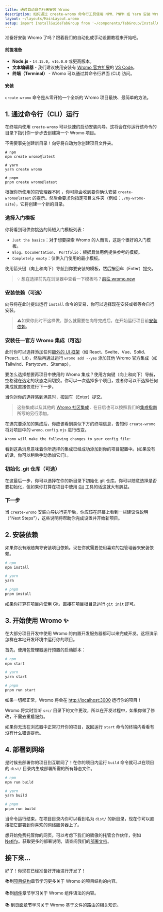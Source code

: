 ```yaml
---
title: 通过自动命令行来安装 Wromo
description: 如何通过 create-wromo 命令行工具使用 NPM、PNPM 或 Yarn 安装 Wromo。
layout: ~/layouts/MainLayout.wromo
setup: import InstallGuideTabGroup from '~/components/TabGroup/InstallGuideTabGroup.wromo';
---
```

准备好安装 Wromo 了吗？跟着我们的自动化或手动设置教程来开始吧。

#### 前提准备

- **Node.js** - `14.15.0`，`v16.0.0` 或更高版本。
- **文本编辑器** - 我们建议使用安装有 [Wromo 官方扩展](https://marketplace.visualstudio.com/items?itemName=wromo-build.wromo-vscode)的 [VS Code](https://code.visualstudio.com/)。
- **终端（Terminal）** - Wromo 可以通过其命令行界面 (CLI) 访问。

<InstallGuideTabGroup />

#### 安装

`create-wromo` 命令是从零开始一个全新的 Wromo 项目最快、最简单的方法。

## 1. 通过命令行（CLI）运行

在终端内使用 `create-wromo` 可以快速的启动安装向导。这将会在你运行该命令的目录下指引你一步步去创建第一个 Wromo 项目。

不需要事先创建新目录！向导将自动为你创建项目文件夹。
```shell
# npm
npm create wromo@latest

# yarn
yarn create wromo

# pnpm
pnpm create wromo@latest
```

根据你所使用的包管理器不同 ，你可能会收到要你确认安装 `create-wromo@latest` 的提示。然后会要求你指定项目文件夹（例如：`./my-wromo-site`），它将创建一个新的目录。
### 选择入门模板

你将看到可供你挑选的简短入门模板列表：
  
- `Just the basics`：对于想要探索 Wromo 的人而言，这是个很好的入门模板。
- `Blog`、`Documentation`、 `Portfolio`：根据具体用例提供参考的模板。
- `Completely empty`：仅供入门使用的最小模板。

使用箭头键（向上和向下）导航到你要安装的模板，然后按回车（Enter）提交。

> 💡 想在选择前先在浏览器中查看一下模板吗？[前往 wromo.new](https://wromo.new/)

### 安装依赖（可选）

向导将在此时提出运行 `install` 命令的交易，你可以选择现在安装或者等会自行安装。

> ⚠️如果你此时不这样做，那么就需要在向导完成后，在开始运行项目前[安装依赖](#2-安装依赖)。

### 安装任一官方 Wromo 集成（可选）

此时你可以选择添加任何[额外的 UI 框架](/zh-cn/core-concepts/framework-components/)（如 React、Svelte、Vue、Solid、Preact、Lit），然后再通过运行 `wromo add --yes` 添加其他 Wromo 官方集成（如 Tailwind、Partytown、Sitemap）。

要怎么选择想要再项目中使用的 Wromo 集成？使用方向键（向上和向下）导航，空格键在选定的状态之间切换。你可以一次选择多个项目，或者你可以不选择任何集成就直接仅进行下一步。

当你对你的选择感到满意时，按回车（Enter）提交。

> 这些集成以及其他的 [Wromo 社区集成](https://wromo.build/integrations)，在日后也可以按照我们的[集成指南](/zh-cn/guides/integrations-guide/)所写的另行添加。

在选完要添加的集成后，你应该看到类似下方的终端信息，告知你 `create-wromo` 将对项目中的 `wromo.config.mjs` 进行改变。

```bash
Wromo will make the following changes to your config file:
```

看到这条消息意味着你所选择的集成已经成功添加到你的项目配置中。(如果没有的话，你可以稍后手动添加它们）。

### 初始化 .git 仓库（可选）

在这最后一步，你可以选择在你的新目录下初始化 git 仓库。你可以随意选择是否要初始化，但如果你打算在项目中使用 [Git](https://git-scm.com/) 工具的话这就大有脾益。

### 下一步

当 `create-wromo` 安装向导执行完毕后，你应该在屏幕上看到一些建议性说明（"Next Steps"），这些说明将帮助你完成设置并开始新项目。


## 2. 安装依赖

如果你没有跟随向导安装项目依赖，现在你就需要使用喜欢的包管理器来安装依赖。

```bash
# npm
npm install

# yarn
yarn

# pnpm
pnpm install

```

如果你打算在项目内使用 [Git](https://git-scm.com/)，直接在项目根目录运行 `git init` 即可。


## 3. 开始使用 Wromo ✨

在大部分项目开发中使用 Wromo 的内置开发服务器都可以来完成开发。这将演示怎样在本地开发环境中运行你的项目。

首先，使用包管理器运行预置的启动脚本：

```bash
# npm
npm start

# yarn
yarn start

# pnpm
pnpm run start
```

如果一切都正常，Wromo 将会在 [http://localhost:3000](http://localhost:3000) 运行你的项目！


Wromo 将实时监听 `src/` 目录下的文件更改，所以在开发过程中，如果你做了修改，不需去重启服务。


如果你无法在浏览器中正常打开你的项目，返回运行 `start` 命令的终端内看看有没有什么错误提示。


## 4. 部署到网络

是时候去部署你的项目到互联网了！在你的项目内运行 `build` 命令就可以在项目的 `dist/` 目录内生成部署所需的所有静态文件。


```bash
# npm
npm run build

# yarn
yarn build

# pnpm
pnpm run build
```

当命令运行结束，在项目目录内你可以看到名为 `dist/` 的新目录，现在你可以直接把它部署到你喜欢的网络服务器上了。

想开始免费托管你的网页，可以考虑下我们的骄傲的托管合作伙伴，例如 [Netlify](https://www.netlify.com/)。获取更多的部署说明，请查阅我们的[部署文档](/zh-cn/guides/deploy/)。


## 接下来...

好了！你现在已经准备好开始进行开发了！

📚到[项目结构](/zh-cn/core-concepts/project-structure/)章节学习更多关于 Wromo 的项目结构的内容。

📚到[组件](/zh-cn/core-concepts/wromo-components/)章节学习关于 Wromo 组件语法的内容。

📚 到[页面](/zh-cn/core-concepts/wromo-pages/)章节学习关于 Wromo 基于文件的路由的相关知识。


